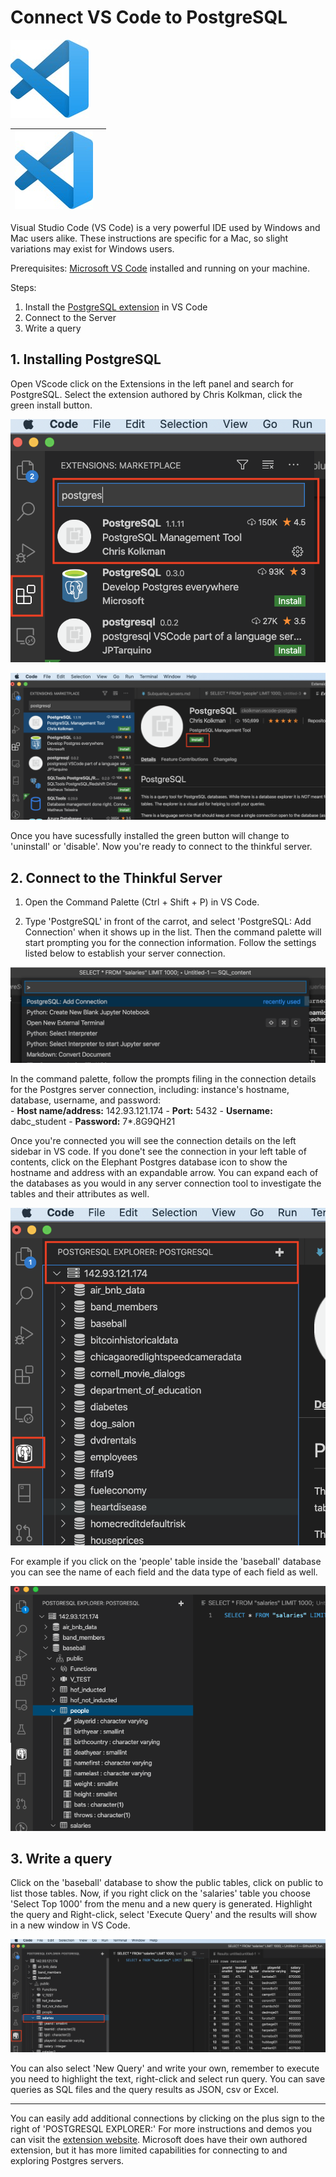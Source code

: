 

# Connect VS Code to PostgreSQL 
![enter image description here](https://raw.githubusercontent.com/AVJdataminer/Formats/master/images/1200px-Visual_Studio_Code_1.35_icon_125px_thumb.jpg)


| ![enter image description here](https://raw.githubusercontent.com/AVJdataminer/Formats/master/images/1200px-Visual_Studio_Code_1.35_icon_125px_thumb.jpg) |  |
|--|--|
Visual Studio Code (VS Code) is a very powerful IDE used by Windows and Mac users alike. These instructions are specific for a Mac, so slight variations may exist for Windows users.

Prerequisites: [Microsoft VS Code](https://code.visualstudio.com/?wt.mc_id=vscom_downloads) installed and running on your machine.

Steps:
1. Install the [PostgreSQL extension](https://marketplace.visualstudio.com/items?itemName=ckolkman.vscode-postgres) in VS Code
2. Connect to the Server
3. Write a query 

## 1. Installing PostgreSQL
Open VScode click on the Extensions in the left panel and search for PostgreSQL. Select the extension authored by Chris Kolkman, click the green install button.

![](https://raw.githubusercontent.com/AVJdataminer/Formats/master/images/image1a.png)


![enter image description here](https://raw.githubusercontent.com/AVJdataminer/Formats/master/images/image2.png)

Once you have sucessfully installed the green button will change to 'uninstall' or 'disable'. Now you're ready to connect to the thinkful server.

## 2. Connect to the Thinkful Server

1) Open the Command Palette (Ctrl + Shift + P) in VS Code.

2) Type 'PostgreSQL' in front of the carrot, and select 'PostgreSQL: Add Connection' when it shows up in the list. Then the command palette will start prompting you for the connection information. Follow the settings listed below to establish your server connection.

![enter image description here](https://raw.githubusercontent.com/AVJdataminer/Formats/master/images/image3.png)

In the command palette, follow the prompts filing in the connection details for the Postgres server connection, including:  instance's hostname, database, username, and password:  
	-   **Host name/address:**  142.93.121.174
	-   **Port:**  5432
	-   **Username:**  dabc_student
	-   **Password:**  7*.8G9QH21

Once you're connected you will see the connection details on the left sidebar in VS code. If you done't see the connection in your left table of contents, click on the Elephant Postgres database icon to show the hostname and address with an expandable arrow. You can expand each of the databases as you would in any server connection tool to investigate the tables and their attributes as well.

![enter image description here](https://raw.githubusercontent.com/AVJdataminer/Formats/master/images/image4.png)


For example if you click on the 'people' table inside the 'baseball' database you can see the name of each field and the data type of each field as well.  

![explore tables image](https://raw.githubusercontent.com/AVJdataminer/Formats/master/images/image7.png) 
## 3. Write a query
Click on the 'baseball' database to show the public tables, click on public to list those tables. Now, if you right click on the 'salaries' table you choose 'Select Top 1000' from the menu and a new query is generated. Highlight the query and Right-click, select 'Execute Query' and the results will show in a new window in VS Code.

![execute query image](https://raw.githubusercontent.com/AVJdataminer/Formats/master/images/image6.png)

You can also select 'New Query' and write your own, remember to execute you need to highlight the text, right-click and select run query. You can save queries as SQL files and the query results as JSON, csv or Excel.

---

You can easily add additional connections by clicking on the plus sign to the right of 'POSTGRESQL EXPLORER:' For more instructions and demos you can visit the [extension website](https://marketplace.visualstudio.com/items?itemName=ckolkman.vscode-postgres).  Microsoft does have their own authored extension, but it has more limited capabilities for connecting to and exploring Postgres servers.


<!--stackedit_data:
eyJoaXN0b3J5IjpbMzg5MDMxNDcsOTQzMTQ2NTg3LC0xOTgxOD
I5NjQxLC01MDMwNzg3NDcsMTExODQyOTkyMiwtMTQ1NDcyNzgz
LDkwNDc1ODM2NywtMjQ3NDgwOTk1LDE4MzIxNzM3NTgsLTk5ND
A3NTM0NSwxOTIyODcwNTY3LDE3MzAyMjEwMjksMTYyNjkyNjMw
MywxMTYxNDg3MDksNjA4NDA3NzksLTE5MDA5Mjk3NDEsMTE3MD
c3OTQ5MCwtMTQxMTQ1NTU1OCwyODE0NTc4MzBdfQ==
-->